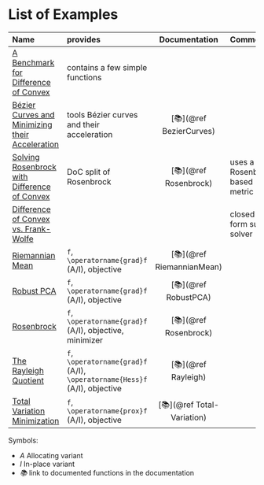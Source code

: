 # List of Examples

| Name                                            | provides            | Documentation | Comment |
|:------------------------------------------------|:--------------------|:---------------:|:------|
| [A Benchmark for Difference of Convex](Difference-of-Convex-Benchmark.md)   | contains a few simple functions | | |
| [Bézier Curves and Minimizing their Acceleration](Bezier-curves.md) | tools Bézier curves and their acceleration |  [📚](@ref BezierCurves) | |
| [Solving Rosenbrock with Difference of Convex](Difference-of-Convex-Rosenbrock.md)   | DoC split of Rosenbrock | [📚](@ref Rosenbrock) | uses a Rosenbrock based metric |
| [Difference of Convex vs. Frank-Wolfe](Difference-of-Convex-Frank-Wolfe.md) | | | closed-form sub solver |
| [Riemannian Mean](Riemannian-mean.md)   | ``f``, ``\operatorname{grad}f`` (A/I), objective | [📚](@ref RiemannianMean) |  |
| [Robust PCA](Robust-PCA.md)   | ``f``, ``\operatorname{grad}f`` (A/I), objective | [📚](@ref RobustPCA) | |
| [Rosenbrock](Rosenbrock.md)   | ``f``, ``\operatorname{grad}f`` (A/I), objective, minimizer | [📚](@ref Rosenbrock) | |
| [The Rayleigh Quotient](RayleighQuotient.md) | ``f``, ``\operatorname{grad}f`` (A/I), ``\operatorname{Hess}f`` (A/I), objective | [📚](@ref Rayleigh) | |
| [Total Variation Minimization](Total-Variation.md) | ``f``, ``\operatorname{prox}f`` (A/I), objective | [📚](@ref Total-Variation) | |

Symbols:
* _A_ Allocating variant
* _I_ In-place variant
* _📚_ link to documented functions in the documentation